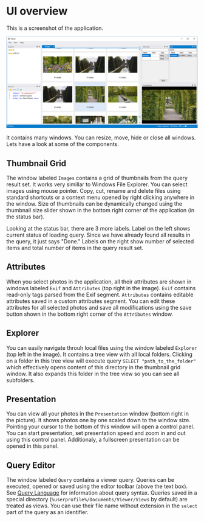# UI overview

This is a screenshot of the application. 

![Overview](../../images/overview.png)

It contains many windows. You can resize, move, hide or close all windows. Lets have a look at some of the components.

## Thumbnail Grid

The window labeled `Images` contains a grid of thumbnails from the query result set. It works very simillar to Windows File Explorer. You can select images using mouse pointer. Copy, cut, rename and delete files using standard shortcuts or a context menu opened by right clicking anywhere in the window. Size of thumbnails can be dynamically changed using the thumbnail size slider shown in the bottom right corner of the application (in the status bar). 

Looking at the status bar, there are 3 more labels. Label on the left shows current status of loading query. Since we have already found all results in the query, it just says "Done." Labels on the right show number of selected items and total number of items in the query result set.

## Attributes

When you select photos in the application, all their attributes are shown in windows labeled `Exif` and `Attributes` (top right in the image). `Exif` contains read-only tags parsed from the Exif segment. `Attributes` contains editable attributes saved in a custom attributes segment. You can edit these attributes for all selected photos and save all modifications using the save button shown in the bottom right corner of the `Attributes` window.

## Explorer

You can easily navigate throuh local files using the window labeled `Explorer` (top left in the image). It contains a tree view with all local folders. Clicking on a folder in this tree view will execute query `SELECT "path_to_the_folder"` which effectively opens content of this directory in the thumbnail grid window. It also expands this folder in the tree view so you can see all subfolders.

## Presentation 

You can view all your photos in the `Presentation` window (bottom right in the picture). It shows photos one by one scaled down to the window size. Pointing your cursor to the bottom of this window will open a control panel. You can start presentation, set presentation speed and zoom in and out using this control panel. Additionaly, a fullscreen presentation can be opened in this panel. 

## Query Editor

The window labeled `Query` contains a viewer query. Queries can be executed, opened or saved using the editor toolbar (above the text box). See [Query Language](query.md) for information about query syntax. Queries saved in a special directory (`%userprofile%/Documents/Viewer/Views` by default) are treated as views. You can use their file name without extension in the `select` part of the query as an identifier.  
